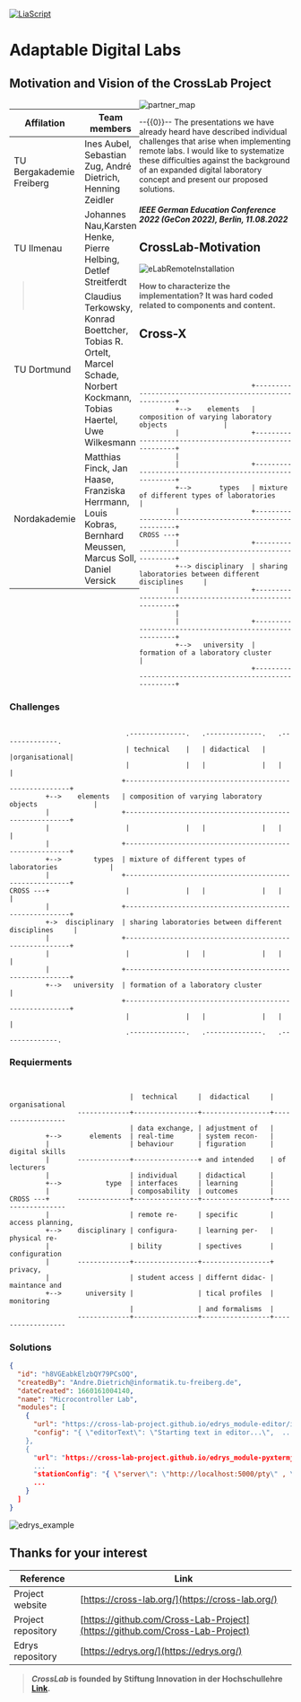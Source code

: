 <!--
author:   Sebastian Zug, André Dietrich
email:    sebastian.zug@informatik.tu-freiberg.de & andre.dietrich@informatik.tu-freiberg.de

version:  0.0.1
language: en
narrator: UK English Female

icon:     https://cross-lab.org/content/images/2021/11/Logo-mit-5-mehrfarbig.png
-->

[![LiaScript](https://raw.githubusercontent.com/LiaScript/LiaScript/master/badges/course.svg)](https://liascript.github.io/course/?https://raw.githubusercontent.com/Cross-Lab-Project/presentations/main/GeCon_2022_Adaptability/CrossLab_GeCon2022.md)

# Adaptable Digital Labs
<h2>Motivation and Vision of the CrossLab Project </h2>

<div style="width: 46%; float: left">

| Affilation               | Team members                                                                                                            |
| ------------------------ | ----------------------------------------------------------------------------------------------------------------------- |
| TU Bergakademie Freiberg | Ines Aubel, Sebastian Zug, André Dietrich, Henning Zeidler                                                              |
| TU Ilmenau               | Johannes Nau,Karsten Henke, Pierre Helbing, Detlef Streitferdt                                                          |
| TU Dortmund              | Claudius Terkowsky, Konrad Boettcher, Tobias R. Ortelt, Marcel Schade, Norbert Kockmann, Tobias Haertel, Uwe Wilkesmann |
| Nordakademie             | Matthias Finck, Jan Haase, Franziska Herrmann, Louis Kobras, Bernhard Meussen, Marcus Soll, Daniel Versick              |

</div>

![partner_map](./Partners.png "Consortium of CrossLab Project")<!-- style="width: 50%; float: right" -->

--{{0}}--
The presentations we have already heard have described individual challenges that arise when implementing remote labs. I would like to systematize these difficulties against the background of an expanded digital laboratory concept and present our proposed solutions.

<h5>IEEE German Education Conference 2022 (GeCon 2022), Berlin, 11.08.2022</h5>



## CrossLab-Motivation

![eLabRemoteInstallation](./OldRemoteLabMagdeburg.png "First remote-lab implementation [Industrial eLab](https://www.wihoforschung.de/wihoforschung/de/bmbf-projektfoerderung/foerderlinien/forschung-zur-digitalen-hochschulbildung/erste-foerderlinie-zur-digitalen-hochschulbildung/industrial-elab/industrial-elab_node.html)")<!-- style="width: 90%; display: block; margin-left: auto; margin-right: auto;"-->

> __How to characterize the implementation? It was hard coded related to components and content.__

## Cross-X

```ascii




                            +--------------------------------------------------------+
         +-->    elements   | composition of varying laboratory objects              |
         |                  +--------------------------------------------------------+
         |
         |                  +--------------------------------------------------------+
         +-->       types   | mixture of different types of laboratories             |
         |                  +--------------------------------------------------------+
CROSS ---+
         |                  +--------------------------------------------------------+
         +--> disciplinary  | sharing laboratories between different disciplines     |
         |                  +--------------------------------------------------------+
         |
         |                  +--------------------------------------------------------+
         +-->   university  | formation of a laboratory cluster                      |
                            +--------------------------------------------------------+

```

### Challenges

```ascii

                             .--------------.   .--------------.   .--------------.
                             | technical    |   | didactical   |   |organisational|
                             |              |   |              |   |              |
                            +--------------------------------------------------------+
         +-->    elements   | composition of varying laboratory objects              |
         |                  +--------------------------------------------------------+
         |                   |              |   |              |   |              |
         |                  +--------------------------------------------------------+
         +-->        types  | mixture of different types of laboratories             |
         |                  +--------------------------------------------------------+
CROSS ---+                   |              |   |              |   |              |
         |                  +--------------------------------------------------------+
         +->  disciplinary  | sharing laboratories between different disciplines     |
         |                  +--------------------------------------------------------+
         |                   |              |   |              |   |              |
         |                  +--------------------------------------------------------+
         +-->   university  | formation of a laboratory cluster                      |
                            +--------------------------------------------------------+
                             |              |   |              |   |              |
                             .--------------.   .--------------.   .--------------.
```

### Requierments

```ascii


                              |  technical     |  didactical     |  organisational
                 -------------+----------------+-----------------+------------------
                              | data exchange, | adjustment of   |
         +-->       elements  | real-time      | system recon-   |
         |                    | behaviour      | figuration      | digital skills
         |       -------------+----------------+ and intended    | of lecturers
         |                    | individual     | didactical      |
         +-->           type  | interfaces     | learning        |
         |                    | composability  | outcomes        |
CROSS ---+       -------------+----------------+-----------------+------------------
         |                    | remote re-     | specific        | access planning,
         +-->    disciplinary | configura-     | learning per-   | physical re-
         |                    | bility         | spectives       | configuration
         |       -------------+----------------+-----------------+ privacy,
         |                    | student access | differnt didac- | maintance and
         +-->      university |                | tical profiles  | monitoring
                              |                | and formalisms  |
                 -------------+----------------+-----------------+------------------
```

### Solutions

```json MicrocontrollerLab.config
{
  "id": "h8VGEabkElzbQY79PCsOQ",
  "createdBy": "Andre.Dietrich@informatik.tu-freiberg.de",
  "dateCreated": 1660161004140,
  "name": "Microcontroller Lab",
  "modules": [
    {
      "url": "https://cross-lab-project.github.io/edrys_module-editor/index.html",
      "config": "{ \"editorText\": \"Starting text in editor...\",  ....
    },
    {
      "url": "https://cross-lab-project.github.io/edrys_module-pyxtermjs/index.html",
      ...
      "stationConfig": "{ \"server\": \"http://localhost:5000/pty\" , \"execute\": \"pty-execute\" }",
      ...
    }
  ]
}
```

![edrys_example](./CrossLabEdrysSolution.jpeg "Resulting Edrys Laboratory Configuration")


## Thanks for your interest

| Reference          | Link |
|--------------------|------|
| Project website    | [https://cross-lab.org/](https://cross-lab.org/) |
| Project repository |[https://github.com/Cross-Lab-Project](https://github.com/Cross-Lab-Project) |
| Edrys repository   | [https://edrys.org/](https://edrys.org/)|

> ___CrossLab_ is founded by Stiftung Innovation in der Hochschullehre [Link](https://stiftung-hochschullehre.de/projekt/crosslab/).__
